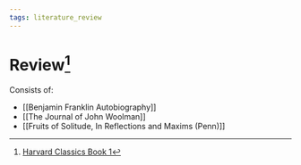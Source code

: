 ```yaml
---
tags: literature_review
---
```


# Review[^1]

Consists of:
- [[Benjamin Franklin Autobiography]]
- [[The Journal of John Woolman]]
- [[Fruits of Solitude, In Reflections and Maxims (Penn)]]

[^1]: [Harvard Classics Book 1](zotero://open-pdf/library/items/SJ9MCWIS?page=1)